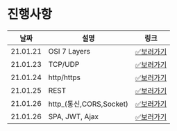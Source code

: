 # 진행사항

|날짜|설명|링크|
|------|---|---|
|21.01.21|OSI 7 Layers|[✅보러가기](01.Network\hsh\21.01.21.md)|
|21.01.23|TCP/UDP|[✅보러가기](01.Network\hsh\21.01.23.md)|
|21.01.24|http/https|[✅보러가기](01.Network\hsh\21.01.24.md)|
|21.01.25|REST|[✅보러가기](01.Network\hsh\21.01.25.md)|
|21.01.26|http_(통신,CORS,Socket)|[✅보러가기](01.Network\hsh\21.01.26.md)|
|21.01.26|SPA, JWT, Ajax|[✅보러가기](01.Network\hsh\21.01.29.md)|
